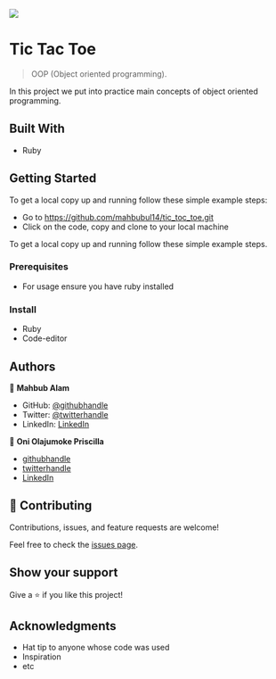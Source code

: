 ![](https://img.shields.io/badge/Microverse-blueviolet)

# Tic Tac Toe

> OOP (Object oriented programming).

In this project we put into practice main concepts of object oriented programming.

## Built With

- Ruby

## Getting Started

To get a local copy up and running follow these simple example steps:
- Go to https://github.com/mahbubul14/tic_toc_toe.git
- Click on the code, copy and clone to your local machine

To get a local copy up and running follow these simple example steps.

### Prerequisites
- For usage ensure you have ruby installed


### Install
- Ruby 
- Code-editor

## Authors

👤 **Mahbub Alam**

- GitHub: [@githubhandle](https://github.com/mahbubul14/)
- Twitter: [@twitterhandle](https://twitter.com/MahbubA10454419)
- LinkedIn: [LinkedIn](https://www.linkedin.com/in/mahbubul-alam-20595/)

👤 **Oni Olajumoke Priscilla**

- [githubhandle](https://github.com/prolajumokeoni)
- [twitterhandle](https://twitter.com/prolajumokeoni)
- [LinkedIn](https://www.linkedin.com/in/olajumoke-priscilla-oni-44a48b162/)

## 🤝 Contributing

Contributions, issues, and feature requests are welcome!

Feel free to check the [issues page](https://github.com/mahbubul14/tic_toc_toe/issues).

## Show your support

Give a ⭐️ if you like this project!

## Acknowledgments

- Hat tip to anyone whose code was used
- Inspiration
- etc

